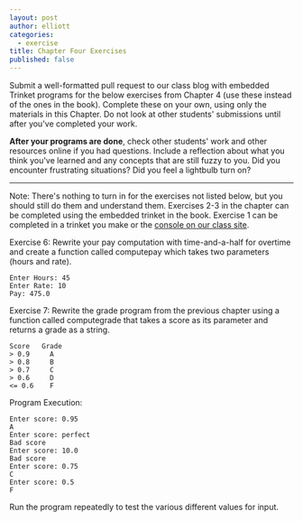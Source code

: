 ```yaml
---
layout: post
author: elliott
categories:
  - exercise
title: Chapter Four Exercises
published: false
---
```


Submit a well-formatted pull request to our class blog with embedded Trinket programs for the below
exercises from Chapter 4 (use these instead of the ones in the book).
Complete these on your own, using only the materials in this Chapter. Do not
look at other students' submissions until after you've completed your work.  

**After your programs are done**, check other students' work and other resources online if you had questions.
Include a reflection about what you think you've learned and any concepts that are still fuzzy to you.
Did you encounter frustrating situations? Did you feel a lightbulb turn on?

___

Note: There's nothing to turn in for the exercises not listed below, but you should still do them and understand them.
Exercises 2-3 in the chapter can be completed using the embedded trinket in the book.  Exercise 1 
can be completed in a trinket you make or the [console on our class site](http://silshack.github.io/spring2016/console.html).

Exercise 6: Rewrite your pay computation with time-and-a-half for overtime and create a function 
called computepay which takes two parameters (hours and rate).

    Enter Hours: 45
    Enter Rate: 10
    Pay: 475.0
    
Exercise 7: Rewrite the grade program from the previous chapter using a function called computegrade 
that takes a score as its parameter and returns a grade as a string.

    Score   Grade
    > 0.9     A
    > 0.8     B
    > 0.7     C
    > 0.6     D
    <= 0.6    F
    
Program Execution:

    Enter score: 0.95
    A
    Enter score: perfect
    Bad score
    Enter score: 10.0
    Bad score
    Enter score: 0.75
    C
    Enter score: 0.5
    F
    
Run the program repeatedly to test the various different values for input.